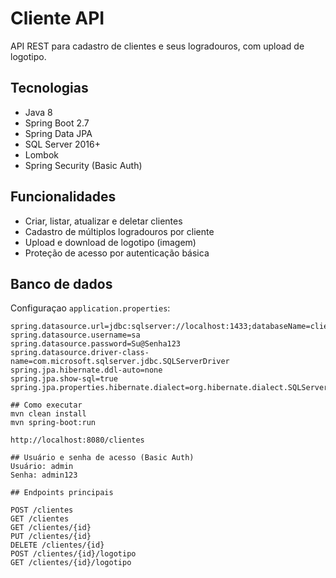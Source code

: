 # Cliente API

API REST para cadastro de clientes e seus logradouros, com upload de logotipo.

## Tecnologias
- Java 8
- Spring Boot 2.7
- Spring Data JPA
- SQL Server 2016+
- Lombok
- Spring Security (Basic Auth)

## Funcionalidades
- Criar, listar, atualizar e deletar clientes
- Cadastro de múltiplos logradouros por cliente
- Upload e download de logotipo (imagem)
- Proteção de acesso por autenticação básica

## Banco de dados
Configuraçao `application.properties`:

```properties
spring.datasource.url=jdbc:sqlserver://localhost:1433;databaseName=cliente_db
spring.datasource.username=sa
spring.datasource.password=Su@Senha123
spring.datasource.driver-class-name=com.microsoft.sqlserver.jdbc.SQLServerDriver
spring.jpa.hibernate.ddl-auto=none
spring.jpa.show-sql=true
spring.jpa.properties.hibernate.dialect=org.hibernate.dialect.SQLServerDialect

## Como executar
mvn clean install
mvn spring-boot:run

http://localhost:8080/clientes

## Usuário e senha de acesso (Basic Auth)
Usuário: admin
Senha: admin123

## Endpoints principais

POST /clientes
GET /clientes
GET /clientes/{id}
PUT /clientes/{id}
DELETE /clientes/{id}
POST /clientes/{id}/logotipo
GET /clientes/{id}/logotipo
